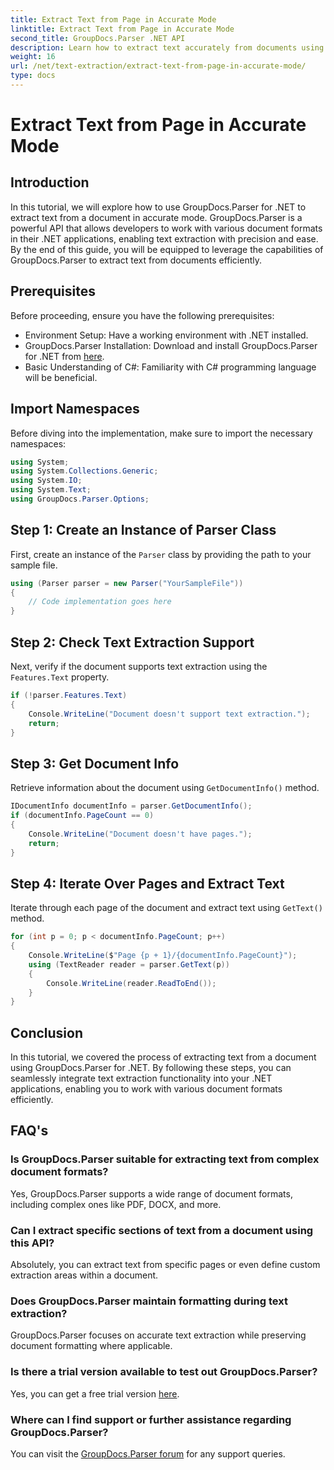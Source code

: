 ```yaml
---
title: Extract Text from Page in Accurate Mode
linktitle: Extract Text from Page in Accurate Mode
second_title: GroupDocs.Parser .NET API
description: Learn how to extract text accurately from documents using GroupDocs.Parser for .NET in this comprehensive tutorial.
weight: 16
url: /net/text-extraction/extract-text-from-page-in-accurate-mode/
type: docs
---
```

# Extract Text from Page in Accurate Mode

## Introduction
In this tutorial, we will explore how to use GroupDocs.Parser for .NET to extract text from a document in accurate mode. GroupDocs.Parser is a powerful API that allows developers to work with various document formats in their .NET applications, enabling text extraction with precision and ease. By the end of this guide, you will be equipped to leverage the capabilities of GroupDocs.Parser to extract text from documents efficiently.
## Prerequisites
Before proceeding, ensure you have the following prerequisites:
- Environment Setup: Have a working environment with .NET installed.
- GroupDocs.Parser Installation: Download and install GroupDocs.Parser for .NET from [here](https://releases.groupdocs.com/parser/net/).
- Basic Understanding of C#: Familiarity with C# programming language will be beneficial.
## Import Namespaces
Before diving into the implementation, make sure to import the necessary namespaces:
```csharp
using System;
using System.Collections.Generic;
using System.IO;
using System.Text;
using GroupDocs.Parser.Options;
```
## Step 1: Create an Instance of Parser Class
First, create an instance of the `Parser` class by providing the path to your sample file.
```csharp
using (Parser parser = new Parser("YourSampleFile"))
{
    // Code implementation goes here
}
```
## Step 2: Check Text Extraction Support
Next, verify if the document supports text extraction using the `Features.Text` property.
```csharp
if (!parser.Features.Text)
{
    Console.WriteLine("Document doesn't support text extraction.");
    return;
}
```
## Step 3: Get Document Info
Retrieve information about the document using `GetDocumentInfo()` method.
```csharp
IDocumentInfo documentInfo = parser.GetDocumentInfo();
if (documentInfo.PageCount == 0)
{
    Console.WriteLine("Document doesn't have pages.");
    return;
}
```
## Step 4: Iterate Over Pages and Extract Text
Iterate through each page of the document and extract text using `GetText()` method.
```csharp
for (int p = 0; p < documentInfo.PageCount; p++)
{
    Console.WriteLine($"Page {p + 1}/{documentInfo.PageCount}");
    using (TextReader reader = parser.GetText(p))
    {
        Console.WriteLine(reader.ReadToEnd());
    }
}
```
## Conclusion
In this tutorial, we covered the process of extracting text from a document using GroupDocs.Parser for .NET. By following these steps, you can seamlessly integrate text extraction functionality into your .NET applications, enabling you to work with various document formats efficiently.

## FAQ's
### Is GroupDocs.Parser suitable for extracting text from complex document formats?
Yes, GroupDocs.Parser supports a wide range of document formats, including complex ones like PDF, DOCX, and more.
### Can I extract specific sections of text from a document using this API?
Absolutely, you can extract text from specific pages or even define custom extraction areas within a document.
### Does GroupDocs.Parser maintain formatting during text extraction?
GroupDocs.Parser focuses on accurate text extraction while preserving document formatting where applicable.
### Is there a trial version available to test out GroupDocs.Parser?
Yes, you can get a free trial version [here](https://releases.groupdocs.com/).
### Where can I find support or further assistance regarding GroupDocs.Parser?
You can visit the [GroupDocs.Parser forum](https://forum.groupdocs.com/c/parser/17) for any support queries.

